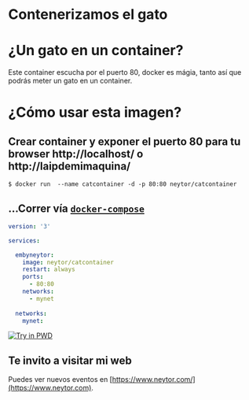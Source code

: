 Contenerizamos el gato
======================

  
# ¿Un gato en un container?

Este container escucha por el puerto 80, docker es mágia, tanto así que podrás meter un gato en un container.

# ¿Cómo usar esta imagen?

## Crear container y exponer el puerto 80 para tu browser http://localhost/ o http://laipdemimaquina/

```console
$ docker run  --name catcontainer -d -p 80:80 neytor/catcontainer
```

## ...Correr vía  [`docker-compose`](https://github.com/docker/compose)

```yaml
version: '3'

services:

  embyneytor:
    image: neytor/catcontainer
    restart: always
    ports:
      - 80:80
    networks:
      - mynet
      
  networks:
    mynet:

```

[![Try in PWD](https://github.com/play-with-docker/stacks/raw/cff22438cb4195ace27f9b15784bbb497047afa7/assets/images/button.png)](http://play-with-docker.com?stack=https://raw.githubusercontent.com/docker-library/docs/db214ae34137ab29c7574f5fbe01bc4eaea6da7e/wordpress/stack.yml)

## Te invito a visitar mi web
Puedes ver nuevos eventos en [https://www.neytor.com/](https://www.neytor.com).
